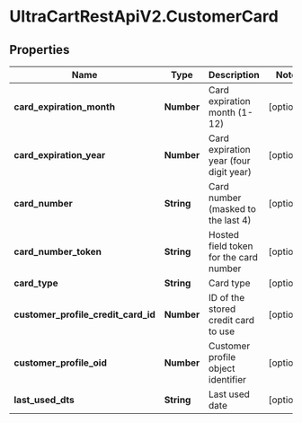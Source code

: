 # UltraCartRestApiV2.CustomerCard

## Properties
Name | Type | Description | Notes
------------ | ------------- | ------------- | -------------
**card_expiration_month** | **Number** | Card expiration month (1-12) | [optional] 
**card_expiration_year** | **Number** | Card expiration year (four digit year) | [optional] 
**card_number** | **String** | Card number (masked to the last 4) | [optional] 
**card_number_token** | **String** | Hosted field token for the card number | [optional] 
**card_type** | **String** | Card type | [optional] 
**customer_profile_credit_card_id** | **Number** | ID of the stored credit card to use | [optional] 
**customer_profile_oid** | **Number** | Customer profile object identifier | [optional] 
**last_used_dts** | **String** | Last used date | [optional] 


